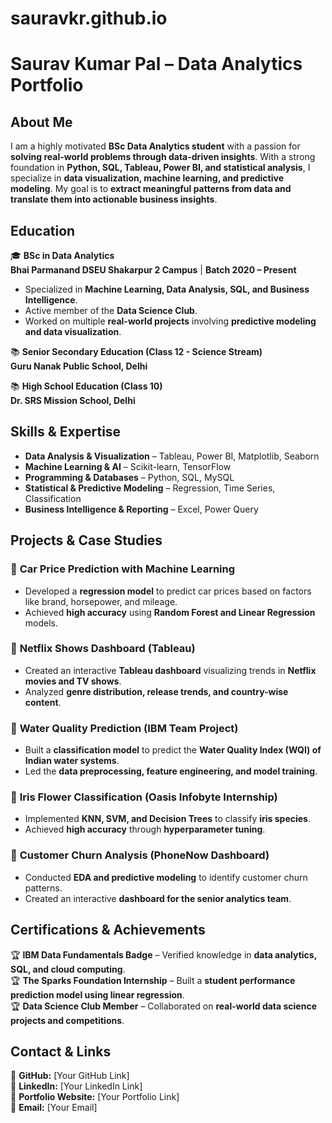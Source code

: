 # sauravkr.github.io

# **Saurav Kumar Pal – Data Analytics Portfolio**  

## **About Me**  
I am a highly motivated **BSc Data Analytics student** with a passion for **solving real-world problems through data-driven insights**. With a strong foundation in **Python, SQL, Tableau, Power BI, and statistical analysis**, I specialize in **data visualization, machine learning, and predictive modeling**. My goal is to **extract meaningful patterns from data and translate them into actionable business insights**.  

## **Education**  
🎓 **BSc in Data Analytics**  
**Bhai Parmanand DSEU Shakarpur 2 Campus** | **Batch 2020 – Present**  
- Specialized in **Machine Learning, Data Analysis, SQL, and Business Intelligence**.  
- Active member of the **Data Science Club**.  
- Worked on multiple **real-world projects** involving **predictive modeling and data visualization**.  

📚 **Senior Secondary Education (Class 12 - Science Stream)**  
**Guru Nanak Public School, Delhi**  

📚 **High School Education (Class 10)**  
**Dr. SRS Mission School, Delhi**  

## **Skills & Expertise**  
- **Data Analysis & Visualization** – Tableau, Power BI, Matplotlib, Seaborn  
- **Machine Learning & AI** – Scikit-learn, TensorFlow  
- **Programming & Databases** – Python, SQL, MySQL  
- **Statistical & Predictive Modeling** – Regression, Time Series, Classification  
- **Business Intelligence & Reporting** – Excel, Power Query  

## **Projects & Case Studies**  
### 📌 **Car Price Prediction with Machine Learning**  
- Developed a **regression model** to predict car prices based on factors like brand, horsepower, and mileage.  
- Achieved **high accuracy** using **Random Forest and Linear Regression** models.  

### 📌 **Netflix Shows Dashboard (Tableau)**  
- Created an interactive **Tableau dashboard** visualizing trends in **Netflix movies and TV shows**.  
- Analyzed **genre distribution, release trends, and country-wise content**.  

### 📌 **Water Quality Prediction (IBM Team Project)**  
- Built a **classification model** to predict the **Water Quality Index (WQI) of Indian water systems**.  
- Led the **data preprocessing, feature engineering, and model training**.  

### 📌 **Iris Flower Classification (Oasis Infobyte Internship)**  
- Implemented **KNN, SVM, and Decision Trees** to classify **iris species**.  
- Achieved **high accuracy** through **hyperparameter tuning**.  

### 📌 **Customer Churn Analysis (PhoneNow Dashboard)**  
- Conducted **EDA and predictive modeling** to identify customer churn patterns.  
- Created an interactive **dashboard for the senior analytics team**.  

## **Certifications & Achievements**  
🏆 **IBM Data Fundamentals Badge** – Verified knowledge in **data analytics, SQL, and cloud computing**.  
🏆 **The Sparks Foundation Internship** – Built a **student performance prediction model using linear regression**.  
🏆 **Data Science Club Member** – Collaborated on **real-world data science projects and competitions**.  

## **Contact & Links**  
🔗 **GitHub:** [Your GitHub Link]  
🔗 **LinkedIn:** [Your LinkedIn Link]  
🔗 **Portfolio Website:** [Your Portfolio Link]  
📩 **Email:** [Your Email]  
